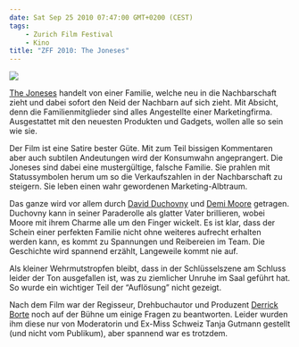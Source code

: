 ```yaml
---
date: Sat Sep 25 2010 07:47:00 GMT+0200 (CEST)
tags:
    - Zurich Film Festival
    - Kino
title: "ZFF 2010: The Joneses"
---
```



[![](http://media.tumblr.com/tumblr_l9g5t2nLwt1qa2z4q.png)](http://www.zurichfilmfestival.org/de/programm-2010/Filme/1386/the-joneses/)

[The
Joneses](http://www.zurichfilmfestival.org/de/programm-2010/Filme/1386/the-joneses/)
handelt von einer Familie, welche neu in die Nachbarschaft zieht und
dabei sofort den Neid der Nachbarn auf sich zieht. Mit Absicht, denn die
Familienmitglieder sind alles Angestellte einer Marketingfirma.
Ausgestattet mit den neuesten Produkten und Gadgets, wollen alle so sein
wie sie.

Der Film ist eine Satire bester Güte. Mit zum Teil bissigen Kommentaren
aber auch subtilen Andeutungen wird der Konsumwahn angeprangert. Die
Joneses sind dabei eine mustergültige, falsche Familie. Sie prahlen mit
Statussymbolen herum um so die Verkaufszahlen in der Nachbarschaft zu
steigern. Sie leben einen wahr gewordenen Marketing-Albtraum.

Das ganze wird vor allem durch [David
Duchovny](http://www.imdb.com/name/nm0000141/) und [Demi
Moore](http://www.imdb.com/name/nm0000193/) getragen. Duchovny kann in
seiner Paraderolle als glatter Vater brillieren, wobei Moore mit ihrem
Charme alle um den Finger wickelt. Es ist klar, dass der Schein einer
perfekten Familie nicht ohne weiteres aufrecht erhalten werden kann, es
kommt zu Spannungen und Reibereien im Team. Die Geschichte wird spannend
erzählt, Langeweile kommt nie auf.

Als kleiner Wehrmutstropfen bleibt, dass in der Schlüsselszene am
Schluss leider der Ton ausgefallen ist, was zu ziemlicher Unruhe im Saal
geführt hat. So wurde ein wichtiger Teil der “Auflösung” nicht gezeigt.

Nach dem Film war der Regisseur, Drehbuchautor und Produzent [Derrick
Borte](http://www.imdb.com/name/nm0097517/) noch auf der Bühne um einige
Fragen zu beantworten. Leider wurden ihm diese nur von Moderatorin und
Ex-Miss Schweiz Tanja Gutmann gestellt (und nicht vom Publikum), aber
spannend war es trotzdem.

